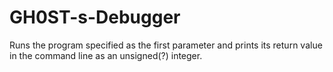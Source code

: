 # GH0ST-s-Debugger
Runs the program specified as the first parameter and prints its return value in the command line as an unsigned(?) integer.

